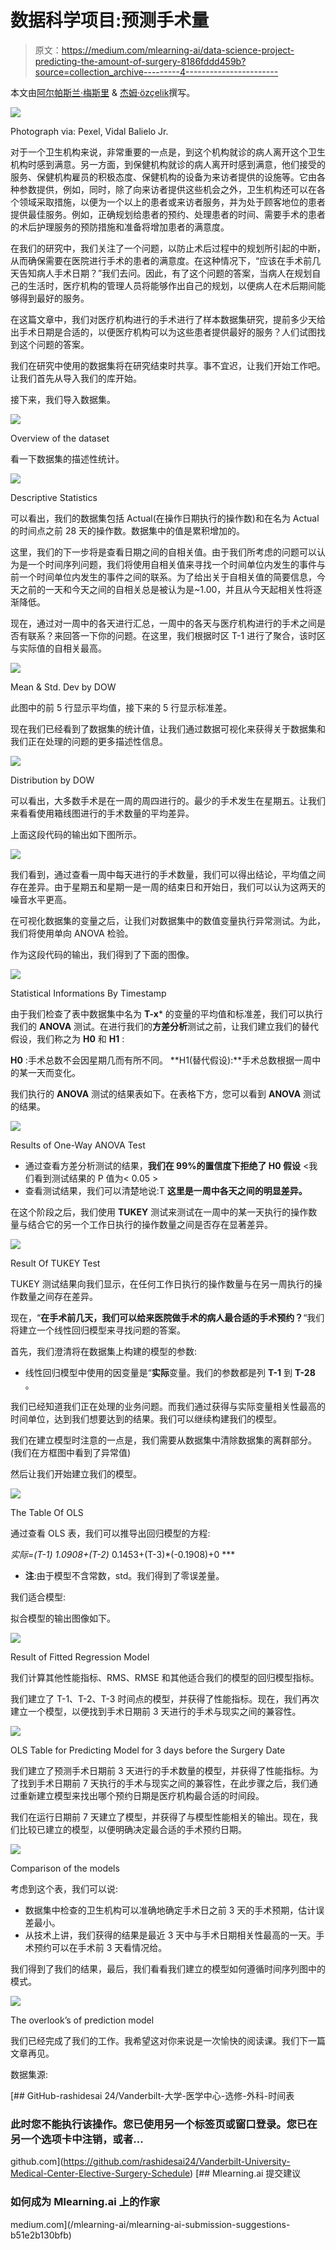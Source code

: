 # 数据科学项目:预测手术量

> 原文：<https://medium.com/mlearning-ai/data-science-project-predicting-the-amount-of-surgery-8186fddd459b?source=collection_archive---------4----------------------->

本文由[阿尔帕斯兰·梅斯里](https://medium.com/u/fe99f0a4a612?source=post_page-----8186fddd459b--------------------------------) & [杰姆·özçeli̇k](https://medium.com/u/e7aec74cd6ed?source=post_page-----8186fddd459b--------------------------------)撰写。

![](img/37bb377b2c822df6bab6cb4cd2ac85ee.png)

Photograph via: Pexel, Vidal Balielo Jr.

对于一个卫生机构来说，非常重要的一点是，到这个机构就诊的病人离开这个卫生机构时感到满意。另一方面，到保健机构就诊的病人离开时感到满意，他们接受的服务、保健机构雇员的积极态度、保健机构的设备为来访者提供的设施等。它由各种参数提供，例如，同时，除了向来访者提供这些机会之外，卫生机构还可以在各个领域采取措施，以便为一个以上的患者或来访者服务，并为处于顾客地位的患者提供最佳服务。例如，正确规划给患者的预约、处理患者的时间、需要手术的患者的术后护理服务的预防措施和准备将增加患者的满意度。

在我们的研究中，我们关注了一个问题，以防止术后过程中的规划所引起的中断，从而确保需要在医院进行手术的患者的满意度。在这种情况下，“应该在手术前几天告知病人手术日期？”我们去问。因此，有了这个问题的答案，当病人在规划自己的生活时，医疗机构的管理人员将能够作出自己的规划，以便病人在术后期间能够得到最好的服务。

在这篇文章中，我们对医疗机构进行的手术进行了样本数据集研究，提前多少天给出手术日期是合适的，以便医疗机构可以为这些患者提供最好的服务？人们试图找到这个问题的答案。

我们在研究中使用的数据集将在研究结束时共享。事不宜迟，让我们开始工作吧。让我们首先从导入我们的库开始。

接下来，我们导入数据集。

![](img/a14f201436baf70d9507723ee983c119.png)

Overview of the dataset

看一下数据集的描述性统计。

![](img/155c621f1c4790162f7cbe7b8a8c2a23.png)

Descriptive Statistics

可以看出，我们的数据集包括 Actual(在操作日期执行的操作数)和在名为 Actual 的时间点之前 28 天的操作数。数据集中的值是累积增加的。

这里，我们的下一步将是查看日期之间的自相关值。由于我们所考虑的问题可以认为是一个时间序列问题，我们将使用自相关值来寻找一个时间单位内发生的事件与前一个时间单位内发生的事件之间的联系。为了给出关于自相关值的简要信息，今天之前的一天和今天之间的自相关总是被认为是~1.00，并且从今天起相关性将逐渐降低。

现在，通过对一周中的各天进行汇总，一周中的各天与医疗机构进行的手术之间是否有联系？来回答一下你的问题。在这里，我们根据时区 T-1 进行了聚合，该时区与实际值的自相关最高。

![](img/55fbe31966f87f2581a1801c728200b1.png)

Mean & Std. Dev by DOW

此图中的前 5 行显示平均值，接下来的 5 行显示标准差。

现在我们已经看到了数据集的统计值，让我们通过数据可视化来获得关于数据集和我们正在处理的问题的更多描述性信息。

![](img/72775d07998c181f31ef8c2e759c50fb.png)

Distribution by DOW

可以看出，大多数手术是在一周的周四进行的。最少的手术发生在星期五。让我们来看看使用箱线图进行的手术数量的平均差异。

上面这段代码的输出如下图所示。

![](img/f96f57162c82424cdfb356860a7eeb3b.png)

我们看到，通过查看一周中每天进行的手术数量，我们可以得出结论，平均值之间存在差异。由于星期五和星期一是一周的结束日和开始日，我们可以认为这两天的噪音水平更高。

在可视化数据集的变量之后，让我们对数据集中的数值变量执行异常测试。为此，我们将使用单向 ANOVA 检验。

作为这段代码的输出，我们得到了下面的图像。

![](img/dab6b0a0f3d2fb9007fde06f7283cafa.png)

Statistical Informations By Timestamp

由于我们检查了表中数据集中名为 **T-x*** 的变量的平均值和标准差，我们可以执行我们的 **ANOVA** 测试。在进行我们的**方差分析**测试之前，让我们建立我们的替代假设，我们称之为 **H0** 和 **H1** :

**H0** :手术总数不会因星期几而有所不同。
**H1(替代假设):**手术总数根据一周中的某一天而变化。

我们执行的 **ANOVA** 测试的结果表如下。在表格下方，您可以看到 **ANOVA** 测试的结果。

![](img/79bef6b95b9fae681cbb4b840569b544.png)

Results of One-Way ANOVA Test

*   通过查看方差分析测试的结果，**我们在 99%的置信度下拒绝了 H0 假设** <我们看到测试结果的 P 值为< 0.05 >
*   查看测试结果，我们可以清楚地说:T **这里是一周中各天之间的明显差异。**

在这个阶段之后，我们使用 **TUKEY** 测试来测试在一周中的某一天执行的操作数量与结合它的另一个工作日执行的操作数量之间是否存在显著差异。

![](img/f16293a0c7a5e95adafe63e7459e5dec.png)

Result Of TUKEY Test

TUKEY 测试结果向我们显示，在任何工作日执行的操作数量与在另一周执行的操作数量之间存在差异。

现在，“**在手术前几天，我们可以给来医院做手术的病人最合适的手术预约？**“我们将建立一个线性回归模型来寻找问题的答案。

首先，我们澄清将在数据集上构建的模型的参数:

*   线性回归模型中使用的因变量是“**实际**变量。我们的参数都是列 **T-1** 到 **T-28** 。

我们已经知道我们正在处理的业务问题。而我们通过获得与实际变量相关性最高的时间单位，达到我们想要达到的结果。我们可以继续构建我们的模型。

我们在建立模型时注意的一点是，我们需要从数据集中清除数据集的离群部分。(我们在方框图中看到了异常值)

然后让我们开始建立我们的模型。

![](img/cd1967a6f1c81f5573b73e562f19cff4.png)

The Table Of OLS

通过查看 OLS 表，我们可以推导出回归模型的方程:

**实际=(T-1)* 1.0908+(T-2)* 0.1453+(T-3)*(-0.1908)+0 ***

* **注**:由于模型不含常数，std。我们得到了零误差量。

我们适合模型:

拟合模型的输出图像如下。

![](img/f24498e7df47961161687f3c3cc97665.png)

Result of Fitted Regression Model

我们计算其他性能指标、RMS、RMSE 和其他适合我们的模型的回归模型指标。

我们建立了 T-1、T-2、T-3 时间点的模型，并获得了性能指标。现在，我们再次建立一个模型，以便找到手术日期前 3 天进行的手术与现实之间的兼容性。

![](img/f73386244927de8e00221397ae439bed.png)

OLS Table for Predicting Model for 3 days before the Surgery Date

我们建立了预测手术日期前 3 天进行的手术数量的模型，并获得了性能指标。为了找到手术日期前 7 天执行的手术与现实之间的兼容性，在此步骤之后，我们通过重新建立模型来找出哪个预约日期是医疗机构最合适的时间段。

我们在运行日期前 7 天建立了模型，并获得了与模型性能相关的输出。现在，我们比较已建立的模型，以便明确决定最合适的手术预约日期。

![](img/d4f1ee97951f0a73fe17cdee938d4082.png)

Comparison of the models

考虑到这个表，我们可以说:

*   数据集中检查的卫生机构可以准确地确定手术日之前 3 天的手术预期，估计误差最小。
*   从技术上讲，我们获得的结果是最近 3 天中与手术日期相关性最高的一天。手术预约可以在手术前 3 天看情况给。

我们得到了我们的结果，最后，我们看看我们建立的模型如何遵循时间序列图中的模式。

![](img/505a1fa5cc4ead64bd7cd00314a5a709.png)

The overlook’s of prediction model

我们已经完成了我们的工作。我希望这对你来说是一次愉快的阅读课。我们下一篇文章再见。

数据集源:

[](https://github.com/rashidesai24/Vanderbilt-University-Medical-Center-Elective-Surgery-Schedule) [## GitHub-rashidesai 24/Vanderbilt-大学-医学中心-选修-外科-时间表

### 此时您不能执行该操作。您已使用另一个标签页或窗口登录。您已在另一个选项卡中注销，或者…

github.com](https://github.com/rashidesai24/Vanderbilt-University-Medical-Center-Elective-Surgery-Schedule) [](/mlearning-ai/mlearning-ai-submission-suggestions-b51e2b130bfb) [## Mlearning.ai 提交建议

### 如何成为 Mlearning.ai 上的作家

medium.com](/mlearning-ai/mlearning-ai-submission-suggestions-b51e2b130bfb)
